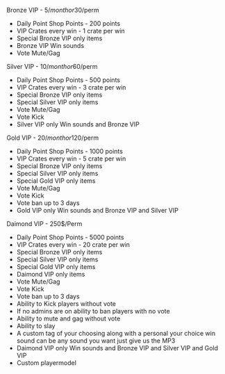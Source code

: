 Bronze VIP - 5$/month or 30$/perm
- Daily Point Shop Points - 200 points
- VIP Crates every win - 1 crate per win
- Special Bronze VIP only items
- Bronze VIP Win sounds
- Vote Mute/Gag

Silver VIP - 10$/month or 60$/perm
- Daily Point Shop Points - 500 points
- VIP Crates every win - 3 crate per win
- Special Bronze VIP only items
- Special Silver VIP only items
- Vote Mute/Gag
- Vote Kick
- Silver VIP only Win sounds and Bronze VIP

Gold VIP - 20$/month or 120$/perm
- Daily Point Shop Points - 1000 points
- VIP Crates every win - 5 crate per win
- Special Bronze VIP only items
- Special Silver VIP only items
- Special Gold VIP only items
- Vote Mute/Gag
- Vote Kick
- Vote ban up to 3 days
- Gold VIP only Win sounds and Bronze VIP and Silver VIP

Daimond VIP - 250$/Perm
- Daily Point Shop Points - 5000 points
- VIP Crates every win - 20 crate per win
- Special Bronze VIP only items
- Special Silver VIP only items
- Special Gold VIP only items
- Daimond VIP only items
- Vote Mute/Gag
- Vote Kick
- Vote ban up to 3 days
- Ability to Kick players without vote 
- If no admins are on ability to ban players with no vote
- Ability to mute and gag without vote 
- Ability to slay 
- A custom tag of your choosing along with a personal your choice win sound can be any sound you want just give us the MP3
- Daimond VIP only Win sounds and Bronze VIP and Silver VIP and Gold VIP
- Custom playermodel
